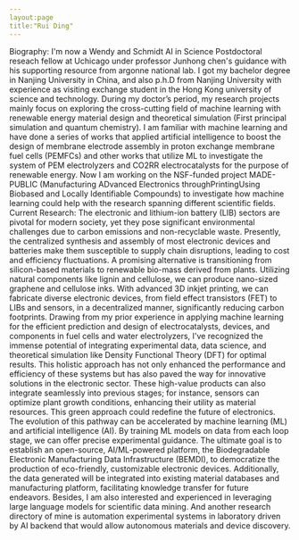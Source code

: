 ```yaml
---
layout:page
title:"Rui Ding"
---
```

Biography:
I'm now a Wendy and Schmidt AI in Science Postdoctoral reseach fellow at Uchicago under professor Junhong chen's
guidance with his supporting resource from argonne national lab. I got my bachelor degree in Nanjing University in China,
and also p.h.D from Nanjing University with experience as visiting exchange student in the Hong Kong university of science
and technology. During my doctor’s period, my research projects mainly focus on exploring the cross-cutting field of
machine learning with renewable energy material design and theoretical simulation (First principal simulation and quantum
chemistry). I am familiar with machine learning and have done a series of works that applied artificial intelligence to boost
the design of membrane electrode assembly in proton exchange membrane fuel cells (PEMFCs) and other works that utilize
ML to investigate the system of PEM electrolyzers and CO2RR electrocatalysts for the purpose of renewable energy. Now I
am working on the NSF-funded project MADE-PUBLIC (Manufacturing ADvanced Electronics throughPrintingUsing Biobased
and Locally Identifiable Compounds) to investigate how machine learning could help with the research spanning
different scientific fields.
Current Research:
The electronic and lithium-ion battery (LIB) sectors are pivotal for modern society, yet they pose significant environmental
challenges due to carbon emissions and non-recyclable waste. Presently, the centralized synthesis and assembly of most
electronic devices and batteries make them susceptible to supply chain disruptions, leading to cost and efficiency
fluctuations. A promising alternative is transitioning from silicon-based materials to renewable bio-mass derived from plants.
Utilizing natural components like lignin and cellulose, we can produce nano-sized graphene and cellulose inks. With
advanced 3D inkjet printing, we can fabricate diverse electronic devices, from field effect transistors (FET) to LIBs and
sensors, in a decentralized manner, significantly reducing carbon footprints.
Drawing from my prior experience in applying machine learning for the efficient prediction and design of electrocatalysts,
devices, and components in fuel cells and water electrolyzers, I've recognized the immense potential of integrating
experimental data, data science, and theoretical simulation like Density Functional Theory (DFT) for optimal results. This
holistic approach has not only enhanced the performance and efficiency of these systems but has also paved the way for
innovative solutions in the electronic sector.
These high-value products can also integrate seamlessly into previous stages; for instance, sensors can optimize plant
growth conditions, enhancing their utility as material resources. This green approach could redefine the future of
electronics. The evolution of this pathway can be accelerated by machine learning (ML) and artificial intelligence (AI). By
training ML models on data from each loop stage, we can offer precise experimental guidance. The ultimate goal is to
establish an open-source, AI/ML-powered platform, the Biodegradable Electronic Manufacturing Data Infrastructure
(BEMDI), to democratize the production of eco-friendly, customizable electronic devices. Additionally, the data generated
will be integrated into existing material databases and manufacturing platform, facilitating knowledge transfer for future
endeavors. Besides, I am also interested and experienced in leveraging large language models for scientific data mining.
And another research directory of mine is automation experimental systems in laboratory driven by AI backend that would
allow autonomous materials and device discovery.
